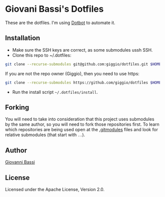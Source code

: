 # Giovani Bassi's Dotfiles

These are the dotfiles. I'm using
[Dotbot](https://github.com/anishathalye/dotbot)
to automate it.

Installation
------

* Make sure the SSH keys are correct, as some submodules ussh SSH.
* Clone this repo to ~/.dotfiles:
````bash
git clone --recurse-submodules git@github.com:giggio/dotfiles.git $HOME/.dotfiles
````

If you are not the repo owner (Giggio), then you need to use https:

````bash
git clone --recurse-submodules https://github.com/giggio/dotfiles $HOME/.dotfiles
````

* Run the install script `~/.dotfiles/install`.

Forking
-------

You will need to take into consideration that this project uses submodules by
the same author, so you will need to fork those repositories first.
To learn which repositories are being used open at the [.gitmodules]() files and
look for relative submodules (that start with `..`).

Author
------

[Giovanni Bassi](https://twitter.com/giovannibassi)

License
-------

Licensed under the Apache License, Version 2.0.
